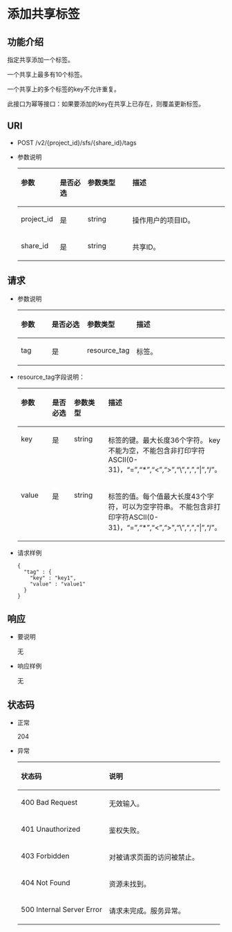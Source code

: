# 添加共享标签<a name="ZH-CN_TOPIC_0102003015"></a>

## 功能介绍<a name="section10684447163819"></a>

指定共享添加一个标签。

一个共享上最多有10个标签。

一个共享上的多个标签的key不允许重复。

此接口为幂等接口：如果要添加的key在共享上已存在，则覆盖更新标签。

## URI<a name="section1665327514513"></a>

-   POST /v2/\{project\_id\}/sfs/\{share\_id\}/tags
-   参数说明

    <a name="table22021759152019"></a>
    <table><thead align="left"><tr id="row16139965152019"><th class="cellrowborder" valign="top" width="18.56%" id="mcps1.1.5.1.1"><p id="p17124101410431"><a name="p17124101410431"></a><a name="p17124101410431"></a>参数</p>
    </th>
    <th class="cellrowborder" valign="top" width="13.4%" id="mcps1.1.5.1.2"><p id="p1612415146430"><a name="p1612415146430"></a><a name="p1612415146430"></a>是否必选</p>
    </th>
    <th class="cellrowborder" valign="top" width="21.65%" id="mcps1.1.5.1.3"><p id="p312416148432"><a name="p312416148432"></a><a name="p312416148432"></a>参数类型</p>
    </th>
    <th class="cellrowborder" valign="top" width="46.39%" id="mcps1.1.5.1.4"><p id="p3124181464318"><a name="p3124181464318"></a><a name="p3124181464318"></a>描述</p>
    </th>
    </tr>
    </thead>
    <tbody><tr id="row55089343152019"><td class="cellrowborder" valign="top" width="18.56%" headers="mcps1.1.5.1.1 "><p id="p1781134044818"><a name="p1781134044818"></a><a name="p1781134044818"></a>project_id</p>
    </td>
    <td class="cellrowborder" valign="top" width="13.4%" headers="mcps1.1.5.1.2 "><p id="p59952126152019"><a name="p59952126152019"></a><a name="p59952126152019"></a>是</p>
    </td>
    <td class="cellrowborder" valign="top" width="21.65%" headers="mcps1.1.5.1.3 "><p id="p24284048152019"><a name="p24284048152019"></a><a name="p24284048152019"></a>string</p>
    </td>
    <td class="cellrowborder" valign="top" width="46.39%" headers="mcps1.1.5.1.4 "><p id="p20850895152019"><a name="p20850895152019"></a><a name="p20850895152019"></a>操作用户的项目ID。</p>
    </td>
    </tr>
    <tr id="row3119103219486"><td class="cellrowborder" valign="top" width="18.56%" headers="mcps1.1.5.1.1 "><p id="p1011933217487"><a name="p1011933217487"></a><a name="p1011933217487"></a>share_id</p>
    </td>
    <td class="cellrowborder" valign="top" width="13.4%" headers="mcps1.1.5.1.2 "><p id="p18120163210481"><a name="p18120163210481"></a><a name="p18120163210481"></a>是</p>
    </td>
    <td class="cellrowborder" valign="top" width="21.65%" headers="mcps1.1.5.1.3 "><p id="p11120113294813"><a name="p11120113294813"></a><a name="p11120113294813"></a>string</p>
    </td>
    <td class="cellrowborder" valign="top" width="46.39%" headers="mcps1.1.5.1.4 "><p id="p13120143211489"><a name="p13120143211489"></a><a name="p13120143211489"></a>共享ID。</p>
    </td>
    </tr>
    </tbody>
    </table>


## 请求<a name="section5063604914513"></a>

-   参数说明

    <a name="table1836815510524"></a>
    <table><thead align="left"><tr id="row1137265565217"><th class="cellrowborder" valign="top" width="16.33%" id="mcps1.1.5.1.1"><p id="p9445335122519"><a name="p9445335122519"></a><a name="p9445335122519"></a>参数</p>
    </th>
    <th class="cellrowborder" valign="top" width="19.39%" id="mcps1.1.5.1.2"><p id="p194456353258"><a name="p194456353258"></a><a name="p194456353258"></a>是否必选</p>
    </th>
    <th class="cellrowborder" valign="top" width="12.24%" id="mcps1.1.5.1.3"><p id="p12445335152517"><a name="p12445335152517"></a><a name="p12445335152517"></a>参数类型</p>
    </th>
    <th class="cellrowborder" valign="top" width="52.04%" id="mcps1.1.5.1.4"><p id="p1344583582512"><a name="p1344583582512"></a><a name="p1344583582512"></a>描述</p>
    </th>
    </tr>
    </thead>
    <tbody><tr id="row8379125520523"><td class="cellrowborder" valign="top" width="16.33%" headers="mcps1.1.5.1.1 "><p id="p13380755115210"><a name="p13380755115210"></a><a name="p13380755115210"></a>tag</p>
    </td>
    <td class="cellrowborder" valign="top" width="19.39%" headers="mcps1.1.5.1.2 "><p id="p1038255513523"><a name="p1038255513523"></a><a name="p1038255513523"></a>是</p>
    </td>
    <td class="cellrowborder" valign="top" width="12.24%" headers="mcps1.1.5.1.3 "><p id="p18383165518521"><a name="p18383165518521"></a><a name="p18383165518521"></a>resource_tag</p>
    </td>
    <td class="cellrowborder" valign="top" width="52.04%" headers="mcps1.1.5.1.4 "><p id="p938455505218"><a name="p938455505218"></a><a name="p938455505218"></a>标签。</p>
    </td>
    </tr>
    </tbody>
    </table>

-   resource\_tag字段说明：

    <a name="table14385185545214"></a>
    <table><thead align="left"><tr id="row5389135517522"><th class="cellrowborder" valign="top" width="17.171717171717173%" id="mcps1.1.5.1.1"><p id="p102581042162519"><a name="p102581042162519"></a><a name="p102581042162519"></a>参数</p>
    </th>
    <th class="cellrowborder" valign="top" width="13.131313131313133%" id="mcps1.1.5.1.2"><p id="p1027318421254"><a name="p1027318421254"></a><a name="p1027318421254"></a>是否必选</p>
    </th>
    <th class="cellrowborder" valign="top" width="19.191919191919194%" id="mcps1.1.5.1.3"><p id="p327312421253"><a name="p327312421253"></a><a name="p327312421253"></a>参数类型</p>
    </th>
    <th class="cellrowborder" valign="top" width="50.505050505050505%" id="mcps1.1.5.1.4"><p id="p227312429253"><a name="p227312429253"></a><a name="p227312429253"></a>描述</p>
    </th>
    </tr>
    </thead>
    <tbody><tr id="row10396165515211"><td class="cellrowborder" valign="top" width="17.171717171717173%" headers="mcps1.1.5.1.1 "><p id="p7397185512522"><a name="p7397185512522"></a><a name="p7397185512522"></a>key</p>
    </td>
    <td class="cellrowborder" valign="top" width="13.131313131313133%" headers="mcps1.1.5.1.2 "><p id="p19398125516523"><a name="p19398125516523"></a><a name="p19398125516523"></a>是</p>
    </td>
    <td class="cellrowborder" valign="top" width="19.191919191919194%" headers="mcps1.1.5.1.3 "><p id="p18399255165215"><a name="p18399255165215"></a><a name="p18399255165215"></a>string</p>
    </td>
    <td class="cellrowborder" valign="top" width="50.505050505050505%" headers="mcps1.1.5.1.4 "><p id="p14400185515528"><a name="p14400185515528"></a><a name="p14400185515528"></a>标签的键。最大长度36个字符。 key不能为空，不能包含非打印字符ASCII(0-31)，“=”,“*”,“&lt;”,“&gt;”,“\”,“,”,“|”,“/”。</p>
    </td>
    </tr>
    <tr id="row144011055105210"><td class="cellrowborder" valign="top" width="17.171717171717173%" headers="mcps1.1.5.1.1 "><p id="p144021355135210"><a name="p144021355135210"></a><a name="p144021355135210"></a>value</p>
    </td>
    <td class="cellrowborder" valign="top" width="13.131313131313133%" headers="mcps1.1.5.1.2 "><p id="p1640495512522"><a name="p1640495512522"></a><a name="p1640495512522"></a>是</p>
    </td>
    <td class="cellrowborder" valign="top" width="19.191919191919194%" headers="mcps1.1.5.1.3 "><p id="p16405255185213"><a name="p16405255185213"></a><a name="p16405255185213"></a>string</p>
    </td>
    <td class="cellrowborder" valign="top" width="50.505050505050505%" headers="mcps1.1.5.1.4 "><p id="p240685517526"><a name="p240685517526"></a><a name="p240685517526"></a>标签的值。每个值最大长度43个字符，可以为空字符串。 不能包含非打印字符ASCII(0-31)，“=”,“*”,“&lt;”,“&gt;”,“\”,“,”,“|”,“/”。</p>
    </td>
    </tr>
    </tbody>
    </table>

-   请求样例

    ```
    {
      "tag" : {
        "key" : "key1",
        "value" : "value1"
      }
    }
    ```


## 响应<a name="section6408307814513"></a>

-   要说明

    无


-   响应样例

    无


## 状态码<a name="section4959408514513"></a>

-   正常

    204

-   异常

    <a name="table6245403714513"></a>
    <table><thead align="left"><tr id="row1507735814513"><th class="cellrowborder" valign="top" width="43.43%" id="mcps1.1.3.1.1"><p id="p1330652014513"><a name="p1330652014513"></a><a name="p1330652014513"></a>状态码</p>
    </th>
    <th class="cellrowborder" valign="top" width="56.57%" id="mcps1.1.3.1.2"><p id="p408636314513"><a name="p408636314513"></a><a name="p408636314513"></a>说明</p>
    </th>
    </tr>
    </thead>
    <tbody><tr id="row3477393214513"><td class="cellrowborder" valign="top" width="43.43%" headers="mcps1.1.3.1.1 "><p id="p6522508214513"><a name="p6522508214513"></a><a name="p6522508214513"></a>400 Bad Request</p>
    </td>
    <td class="cellrowborder" valign="top" width="56.57%" headers="mcps1.1.3.1.2 "><p id="p4874025614513"><a name="p4874025614513"></a><a name="p4874025614513"></a>无效输入。</p>
    </td>
    </tr>
    <tr id="row3600912414513"><td class="cellrowborder" valign="top" width="43.43%" headers="mcps1.1.3.1.1 "><p id="p3105792214513"><a name="p3105792214513"></a><a name="p3105792214513"></a>401 Unauthorized</p>
    </td>
    <td class="cellrowborder" valign="top" width="56.57%" headers="mcps1.1.3.1.2 "><p id="p3266375714513"><a name="p3266375714513"></a><a name="p3266375714513"></a>鉴权失败。</p>
    </td>
    </tr>
    <tr id="row2553835814513"><td class="cellrowborder" valign="top" width="43.43%" headers="mcps1.1.3.1.1 "><p id="p5534113514513"><a name="p5534113514513"></a><a name="p5534113514513"></a>403 Forbidden</p>
    </td>
    <td class="cellrowborder" valign="top" width="56.57%" headers="mcps1.1.3.1.2 "><p id="p5344692014513"><a name="p5344692014513"></a><a name="p5344692014513"></a>对被请求页面的访问被禁止。</p>
    </td>
    </tr>
    <tr id="row1126023214513"><td class="cellrowborder" valign="top" width="43.43%" headers="mcps1.1.3.1.1 "><p id="p3966357214513"><a name="p3966357214513"></a><a name="p3966357214513"></a>404 Not Found</p>
    </td>
    <td class="cellrowborder" valign="top" width="56.57%" headers="mcps1.1.3.1.2 "><p id="p5863278914513"><a name="p5863278914513"></a><a name="p5863278914513"></a>资源未找到。</p>
    </td>
    </tr>
    <tr id="row1011562214513"><td class="cellrowborder" valign="top" width="43.43%" headers="mcps1.1.3.1.1 "><p id="p1405905414513"><a name="p1405905414513"></a><a name="p1405905414513"></a>500 Internal Server Error</p>
    </td>
    <td class="cellrowborder" valign="top" width="56.57%" headers="mcps1.1.3.1.2 "><p id="p6504160314513"><a name="p6504160314513"></a><a name="p6504160314513"></a>请求未完成。服务异常。</p>
    </td>
    </tr>
    </tbody>
    </table>


